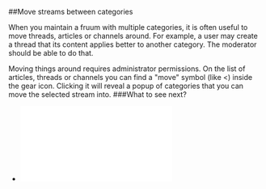 
##Move streams between categories

When you maintain a fruum with multiple categories, it is often useful to move threads, articles or channels around. For example, a user may create a thread that its content applies better to another category. The moderator should be able to do that.

Moving things around requires administrator permissions. On the list of articles, threads or channels you can find a "move" symbol (like <) inside the gear icon. Clicking it will reveal a popup of categories that you can move the selected stream into.
###What to see next?

 - ![Copy a link, watch a thread, report and manage a post](copy-a-link-watch-a-thread-report-and-manage-a-post.md)

